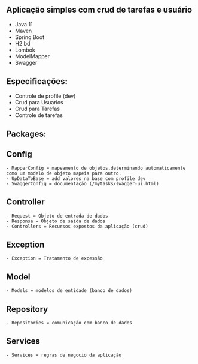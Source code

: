 ## Aplicação simples com crud de tarefas e usuário

- Java 11
- Maven
- Spring Boot
- H2 bd
- Lombok
- ModelMapper
- Swagger

## Especificações:

- Controle de profile (dev)
- Crud para Usuarios
- Crud para Tarefas
- Controle de tarefas

## Packages:

## Config
	- MapperConfig = mapeamento de objetos,determinando automaticamente como um modelo de objeto mapeia para outro.
	- UpDataToBase = add valores na base com profile dev
	- SwaggerConfig = documentação (/mytasks/swagger-ui.html)
## Controller
	- Request = Objeto de entrada de dados 
	- Response = Objeto de saida de dados
	- Controllers = Recursos expostos da aplicação (crud)
## Exception
	- Exception = Tratamento de excessão 
## Model
	- Models = modelos de entidade (banco de dados)
## Repository
	- Repositories = comunicação com banco de dados
## Services
	- Services = regras de negocio da aplicação
